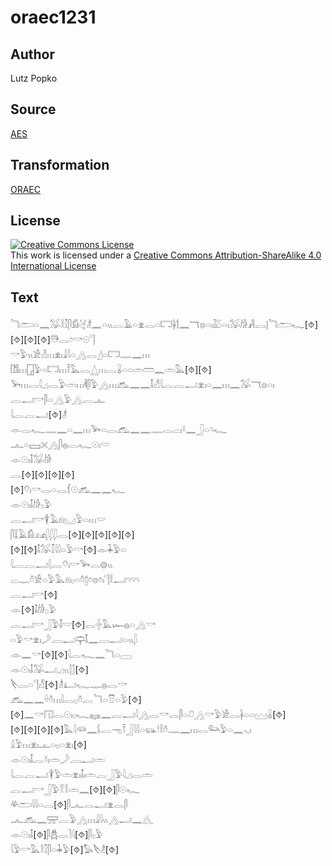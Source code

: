 # oraec1231

## Author

Lutz Popko

## Source

[AES](https://github.com/simondschweitzer/aes)

## Transformation

[ORAEC](https://oraec.github.io/)

## License

<a rel="license" href="http://creativecommons.org/licenses/by-sa/4.0/"><img alt="Creative Commons License" style="border-width:0" src="https://i.creativecommons.org/l/by-sa/4.0/88x31.png" /></a><br />This work is licensed under a <a rel="license" href="http://creativecommons.org/licenses/by-sa/4.0/">Creative Commons Attribution-ShareAlike 4.0 International License</a>

## Text

𓆓𓂧𓏏𓈖𓅮𓎛𓎿𓋴𓀁𓋔𓁦𓈖𓏏𓏭𓐛𓄿𓏏𓁷𓂋𓏏𓉐𓋀𓌀𓈖𓄓𓊖𓏏𓏤𓅷𓏏𓏤𓅮𓀙𓀻𓐙𓊤𓆓𓂧𓆑[⯑]<br>
[⯑][⯑][⯑]𓇥𓂋𓏌𓎡𓇳𓊹<br>
𓎡𓅱𓏭𓀀𓁐𓏥𓁷𓏤𓇍𓇋𓏏𓂻𓂋𓊨𓏏𓉐𓊃𓈖𓏥<br>
𓀨𓏥𓉗𓅱𓏏𓉐𓏥𓍋𓅓𓂋𓉴𓏥𓐛𓏇𓏏𓏏𓏛𓏠𓈖𓏛𓅓[⯑][⯑]<br>
𓅨𓏥𓂋𓇋𓈎𓂋𓅱𓏛𓏥𓌞𓋴𓅱𓂻𓏥𓃹𓈖𓈖𓄤𓀭𓇋𓐛𓐛𓂝𓁷𓏤𓏏𓈖𓏥𓈖𓅮𓄓𓊖𓏏𓏤<br>
𓐛𓂝𓎡𓋴𓏏𓂻𓅱𓂻𓐛𓊵<br>
𓇋𓐛𓐛𓂝[⯑]𓁦<br>
𓁹𓂋𓆑𓊃𓈖𓏏𓈖𓏥𓅨𓏏𓂋𓃹𓈖𓈖𓊃𓂋𓐞𓏤𓍲𓈖𓃀𓏏𓄹𓆑<br>
𓂜𓏏𓈙𓏴𓂻𓋴𓐍𓂋𓆑𓇳𓏤𓎟<br>
𓁹𓇳𓏤𓄤𓅮𓀙<br>
𓐛[⯑][⯑][⯑][⯑]<br>
[⯑]𓄣𓏤𓎡𓂋𓏏𓂋𓆴𓇳𓃹𓈖𓈖𓆑<br>
𓁹𓇳𓏤𓄤𓀙𓊪𓅱<br>
𓐛𓂝𓎡𓇉𓄿𓁶𓈋𓅱𓏏𓏥𓎟<br>
𓋴𓆼𓄿𓀁𓃭𓆄𓆄𓆄𓂋[⯑][⯑][⯑][⯑][⯑]<br>
[⯑][⯑]𓄤𓅮𓎿𓇋𓇋𓏏𓅱𓎡[⯑]𓁹𓇓𓅱𓏏<br>
𓇋𓐛𓐛𓂝𓇛𓐛𓄣𓏤𓎡𓅨𓂋𓊗𓏭<br>
𓐞𓊃𓏊𓀀𓏏𓅱𓅓𓁶𓊪𓏏𓏊𓉺𓏌𓊖𓏌𓏤𓊹𓎛𓂝𓄹𓄹𓄹<br>
𓐛𓂝𓎡[⯑]<br>
𓁹[⯑]𓄤𓀙𓊪𓅱<br>
𓐛𓂝𓎡𓃀𓅱𓄤𓎟[⯑]𓂋𓏶𓅓𓆱𓐍𓏏𓂻𓎡<br>
𓏏𓅱𓎡𓁷𓏤𓌳𓐙𓂝𓊡𓄤𓈖𓐙𓂝𓏏𓏭𓆄<br>
𓁹𓈖𓎡[⯑][⯑]𓇋𓐛𓆑𓈖𓆓𓏏𓈀<br>
𓁹𓇳𓏤𓄤𓅮𓂝𓈎𓏭𓂭𓂭[⯑]<br>
𓌸𓂋𓏏𓊹𓀭[⯑]𓁦𓂞𓆑𓊃𓐍𓂋𓎡<br>
𓃹𓈖𓈖𓏐𓏊𓏥𓇋𓂋𓊪𓏊𓐛𓆓𓏏𓎯𓏏𓅱[⯑]<br>
[⯑]𓈖𓎡𓉔𓂋𓇳𓏤𓊪𓆑𓈐𓈖𓐛𓂝𓇋𓂻𓂋𓎡𓂋𓋴𓏏𓍔𓂻𓎡𓅱𓀀𓂋𓋀𓏏𓏏𓈉𓏇[⯑]<br>
[⯑][⯑][⯑][⯑]𓅓𓇋𓆛𓈖𓌰𓐛𓁸𓍋𓃀𓇋𓇋𓏏𓃮𓎗𓎛𓏊𓊃𓈖𓏥𓂋𓃛𓅱𓏏𓈖𓈅𓏤<br>
𓏙𓅱𓏥𓁷𓏤𓊵𓏏𓊪𓏏𓁷𓏤[⯑]<br>
𓁹𓇳𓏤𓄤𓐛𓍱𓏤𓏛𓌳𓐙𓂝𓏛<br>
𓇋𓐛𓐛𓂝𓇉𓅱𓏛𓁷𓏤𓄤𓏤𓏛𓐛𓃀𓅱𓇋𓈎𓂋𓏛<br>
𓐛𓂝𓎡𓃀𓅱𓎝𓎛𓏛𓈖[⯑][⯑]𓋴𓇳𓆑<br>
𓋬𓂧𓇋𓇋𓏏𓂋[⯑]𓋴𓂜𓂋𓂝𓁷𓂋𓋴<br>
𓂜𓃹𓈖𓈝𓐛𓅱𓂻𓏥𓇍𓇋𓏭𓂻𓂝𓈖𓂽<br>
𓁹𓇳𓏤𓄤[⯑]𓋴𓆣𓂋𓍘𓇋[⯑]𓋴𓊪𓅱<br>
𓇋𓅱𓎡𓅓𓎛𓎿𓋴𓏏𓇓𓅱[⯑]𓅃𓌸𓁦[⯑]<br>
